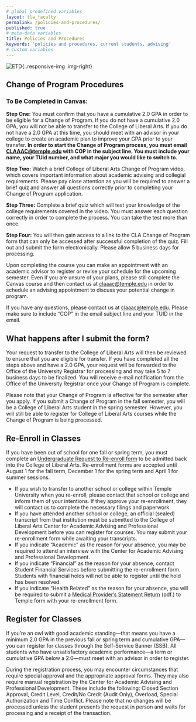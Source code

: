 ```yaml
---
# global predefined variables
layout: tla_faculty
permalink: /policies-and-procedures/
published: true
# meta-data variables
title: Policies and Procedures
keywords: 'policies and procedures, current students, advising'
# custom variables
---
```

![ETD]({{site.baseurl}}/media/resized2students.jpg){:.responsive-img .img-right}
## Change of Program Procedures
### To Be Completed in Canvas:
**Step One:** You must confirm that you have a cumulative 2.0 GPA in order to be eligible for a Change of Program. If you do not have a cumulative 2.0 GPA, you will not be able to transfer to the College of Liberal Arts. If you do not have a 2.0 GPA at this time, you should meet with an advisor in your college to create an academic plan to improve your GPA prior to your transfer. **In order to start the Change of Program process, you must email [CLAAAC@temple.edu](mailto:CLAAAC@temple.edu) with COP in the subject line. You must include your name, your TUid number, and what major you would like to switch to.**

**Step Two:** Watch a brief College of Liberal Arts Change of Program video, which covers important information about academic advising and collegial requirements. Please pay close attention as you will be required to answer a brief quiz and answer all questions correctly prior to completing your Change of Program application.

**Step Three:** Complete a brief quiz which will test your knowledge of the college requirements covered in the video. You must answer each question correctly in order to complete the process. You can take the test more than once.

**Step Four:** You will then gain access to a link to the CLA Change of Program form that can only be accessed after successful completion of the quiz. Fill out and submit the form electronically. Please allow 5 business days for processing. 

Upon completing the course you can make an appointment with an academic advisor to register or revise your schedule for the upcoming semester. Even if you are unsure of your plans, please still complete the Canvas course and then contact us at [claaac@temple.edu](mailto:claaac@temple.edu) in order to schedule an advising appointment to discuss your potential change in program.

If you have any questions, please contact us at [claaac@temple.edu](mailto:claaac@temple.edu). Please make sure to include “COP” in the email subject line and your TUID in the email.

## What happens after I submit the form?
Your request to transfer to the College of Liberal Arts will then be reviewed to ensure that you are eligible for transfer. If you have completed all the steps above and have a 2.0 GPA, your request will be forwarded to the Office of the University Registrar for processing and may take 5 to 7 business days to be finalized. You will receive e-mail notification from the Office of the University Registrar once your Change of Program is complete.

Please note that your Change of Program is effective for the semester after you apply. If you submit a Change of Program in the fall semester, you will be a College of Liberal Arts student in the spring semester. However, you will still be able to register for College of Liberal Arts courses while the Change of Program is being processed.

## Re-Enroll in Classes
If you have been out of school for one fall or spring term, you must complete an [Undergraduate Request to Re-enroll form](https://liberalarts.temple.edu/sites/liberalarts/files/request_to_reenroll.pdf) to be admitted back into the College of Liberal Arts. Re-enrollment forms are accepted until August 1 for the fall term, December 1 for the spring term and April 1 for summer sessions.

- If you wish to transfer to another school or college within Temple University when you re-enroll, please contact that school or college and inform them of your intentions. If they approve your re-enrollment, they will contact us to complete the necessary filings and paperwork.
- If you have attended another school or college, an official (sealed) transcript from that institution must be submitted to the College of Liberal Arts Center for Academic Advising and Professional Development before you can register for courses. You may submit your re-enrollment form while awaiting your transcripts.
- If you indicate “Academic” as the reason for your absence, you may be required to attend an interview with the Center for Academic Advising and Professional Development.
- If you indicate “Financial” as the reason for your absence, contact Student Financial Services before submitting the re-enrollment form. Students with financial holds will not be able to register until the hold has been resolved.
- If you indicate “Health Related” as the reason for your absence, you will be required to submit a [Medical Provider’s Statement Return](https://liberalarts.temple.edu/sites/liberalarts/files/Medical-Provider-Statement-Return_form.pdf) (pdf.) to Temple form with your re-enrollment form.

## Register for Classes
If you’re an owl with good academic standing—that means you have a minimum 2.0 GPA in the previous fall or spring term and cumulative GPA—you can register for classes through the Self-Service Banner (SSB). All students who have unsatisfactory academic performance—a term or cumulative GPA below a 2.0—must meet with an advisor in order to register.

During the registration process, you may encounter circumstances that require special approval and the appropriate approval forms. They may also require manual registration by the Center for Academic Advising and Professional Development. These include the following: Closed Section Approval, Credit Level, Credit/No Credit (Audit Only), Overload, Special Authorization and Time Conflict. Please note that no changes will be processed unless the student presents the request in person and waits for processing and a receipt of the transaction.
